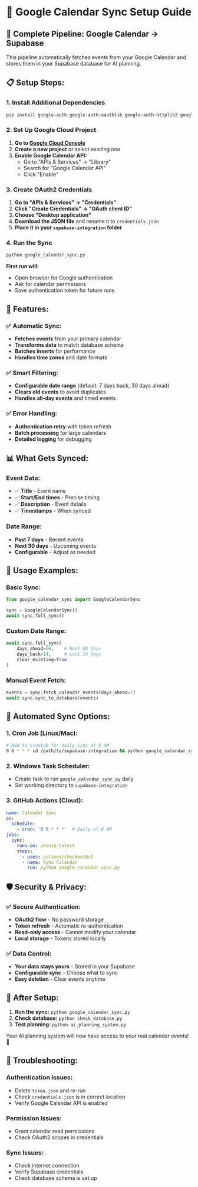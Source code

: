 # 📅 Google Calendar Sync Setup Guide

## 🚀 **Complete Pipeline: Google Calendar → Supabase**

This pipeline automatically fetches events from your Google Calendar and stores them in your Supabase database for AI planning.

## 📋 **Setup Steps:**

### **1. Install Additional Dependencies**
```bash
pip install google-auth google-auth-oauthlib google-auth-httplib2 google-api-python-client
```

### **2. Set Up Google Cloud Project**

1. **Go to [Google Cloud Console](https://console.cloud.google.com/)**
2. **Create a new project** or select existing one
3. **Enable Google Calendar API:**
   - Go to "APIs & Services" → "Library"
   - Search for "Google Calendar API"
   - Click "Enable"

### **3. Create OAuth2 Credentials**

1. **Go to "APIs & Services" → "Credentials"**
2. **Click "Create Credentials" → "OAuth client ID"**
3. **Choose "Desktop application"**
4. **Download the JSON file** and rename it to `credentials.json`
5. **Place it in your `supabase-integration` folder**

### **4. Run the Sync**

```bash
python google_calendar_sync.py
```

**First run will:**
- Open browser for Google authentication
- Ask for calendar permissions
- Save authentication token for future runs

## 🔧 **Features:**

### **✅ Automatic Sync:**
- **Fetches events** from your primary calendar
- **Transforms data** to match database schema
- **Batches inserts** for performance
- **Handles time zones** and date formats

### **✅ Smart Filtering:**
- **Configurable date range** (default: 7 days back, 30 days ahead)
- **Clears old events** to avoid duplicates
- **Handles all-day events** and timed events

### **✅ Error Handling:**
- **Authentication retry** with token refresh
- **Batch processing** for large calendars
- **Detailed logging** for debugging

## 📊 **What Gets Synced:**

### **Event Data:**
- ✅ **Title** - Event name
- ✅ **Start/End times** - Precise timing
- ✅ **Description** - Event details
- ✅ **Timestamps** - When synced

### **Date Range:**
- **Past 7 days** - Recent events
- **Next 30 days** - Upcoming events
- **Configurable** - Adjust as needed

## 🎯 **Usage Examples:**

### **Basic Sync:**
```python
from google_calendar_sync import GoogleCalendarSync

sync = GoogleCalendarSync()
await sync.full_sync()
```

### **Custom Date Range:**
```python
await sync.full_sync(
    days_ahead=60,    # Next 60 days
    days_back=14,     # Last 14 days
    clear_existing=True
)
```

### **Manual Event Fetch:**
```python
events = sync.fetch_calendar_events(days_ahead=7)
await sync.sync_to_database(events)
```

## 🔄 **Automated Sync Options:**

### **1. Cron Job (Linux/Mac):**
```bash
# Add to crontab for daily sync at 6 AM
0 6 * * * cd /path/to/supabase-integration && python google_calendar_sync.py
```

### **2. Windows Task Scheduler:**
- Create task to run `google_calendar_sync.py` daily
- Set working directory to `supabase-integration`

### **3. GitHub Actions (Cloud):**
```yaml
name: Calendar Sync
on:
  schedule:
    - cron: '0 6 * * *'  # Daily at 6 AM
jobs:
  sync:
    runs-on: ubuntu-latest
    steps:
      - uses: actions/checkout@v2
      - name: Sync Calendar
        run: python google_calendar_sync.py
```

## 🛡️ **Security & Privacy:**

### **✅ Secure Authentication:**
- **OAuth2 flow** - No password storage
- **Token refresh** - Automatic re-authentication
- **Read-only access** - Cannot modify your calendar
- **Local storage** - Tokens stored locally

### **✅ Data Control:**
- **Your data stays yours** - Stored in your Supabase
- **Configurable sync** - Choose what to sync
- **Easy deletion** - Clear events anytime

## 🚀 **After Setup:**

1. **Run the sync:** `python google_calendar_sync.py`
2. **Check database:** `python check_database.py`
3. **Test planning:** `python ai_planning_system.py`

Your AI planning system will now have access to your real calendar events! 🎉

## 🔧 **Troubleshooting:**

### **Authentication Issues:**
- Delete `token.json` and re-run
- Check `credentials.json` is in correct location
- Verify Google Calendar API is enabled

### **Permission Issues:**
- Grant calendar read permissions
- Check OAuth2 scopes in credentials

### **Sync Issues:**
- Check internet connection
- Verify Supabase credentials
- Check database schema is set up
